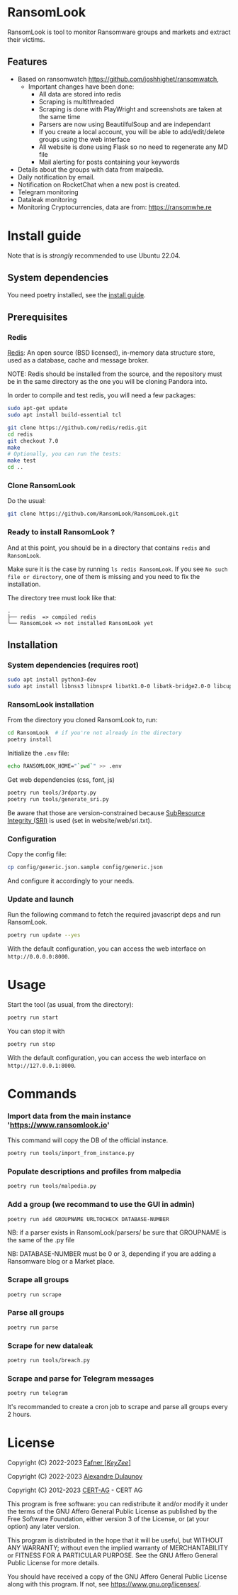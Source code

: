 # RansomLook

RansomLook is tool to monitor Ransomware groups and markets and extract their victims.

## Features

- Based on ransomwatch https://github.com/joshhighet/ransomwatch,
  - Important changes have been done:
    - All data are stored into redis
    - Scraping is multithreaded
    - Scraping is done with PlayWright and screenshots are taken at the same time
    - Parsers are now using BeautilfulSoup and are independant
    - If you create a local account, you will be able to add/edit/delete groups using the web interface
    - All website is done using Flask so no need to regenerate any MD file
    - Mail alerting for posts containing your keywords
- Details about the groups with data from malpedia.
- Daily notification by email.
- Notification on RocketChat when a new post  is created.
- Telegram monitoring
- Dataleak monitoring
- Monitoring Cryptocurrencies, data are from: https://ransomwhe.re

# Install guide

Note that is is *strongly* recommended to use Ubuntu 22.04.

## System dependencies

You need poetry installed, see the [install guide](https://python-poetry.org/docs/).

## Prerequisites

### Redis

[Redis](https://redis.io/): An open source (BSD licensed), in-memory data structure store, used as a database, cache and message broker.

NOTE: Redis should be installed from the source, and the repository must be in the same directory as the one you will be cloning Pandora into.

In order to compile and test redis, you will need a few packages:

```bash
sudo apt-get update
sudo apt install build-essential tcl
```

```bash
git clone https://github.com/redis/redis.git
cd redis
git checkout 7.0
make
# Optionally, you can run the tests:
make test
cd ..
```

### Clone RansomLook

Do the usual:

```bash
git clone https://github.com/RansomLook/RansomLook.git
```

### Ready to install RansomLook ?

And at this point, you should be in a directory that contains `redis` and `RansomLook`.

Make sure it is the case by running `ls redis RansomLook`. If you see `No such file or directory`,
one of them is missing and you need to fix the installation.

The directory tree must look like that:

```
.
├── redis  => compiled redis
└── RansomLook => not installed RansomLook yet
```

## Installation

### System dependencies (requires root)

```bash
sudo apt install python3-dev
sudo apt install libnss3 libnspr4 libatk1.0-0 libatk-bridge2.0-0 libcups2 libxkbcommon0 libxdamage1 libgbm1 libpango-1.0-0 libcairo2 libatspi2.0-0 libxcomposite1 libxfixes3 libxrandr2 tor libasound2 libwayland-client0 
```

### RansomLook installation

From the directory you cloned RansomLook to, run:

```bash
cd RansomLook  # if you're not already in the directory
poetry install
```

Initialize the `.env` file:

```bash
echo RANSOMLOOK_HOME="`pwd`" >> .env
```

Get web dependencies (css, font, js)
```bash
poetry run tools/3rdparty.py
poetry run tools/generate_sri.py
```
Be aware that those are version-constrained because [SubResource Integrity (SRI)](https://developer.mozilla.org/en-US/docs/Web/Security/Subresource_Integrity) is used (set in website/web/sri.txt).

### Configuration

Copy the config file:

```bash
cp config/generic.json.sample config/generic.json
```

And configure it accordingly to your needs.

### Update and launch

Run the following command to fetch the required javascript deps and run RansomLook.

```bash
poetry run update --yes
```

With the default configuration, you can access the web interface on `http://0.0.0.0:8000`.

# Usage

Start the tool (as usual, from the directory):

```bash
poetry run start
```

You can stop it with

```bash
poetry run stop
```

With the default configuration, you can access the web interface on `http://127.0.0.1:8000`.

# Commands

### Import data from the main instance 'https://www.ransomlook.io'

This command will copy the DB of the official instance.
```bash
poetry run tools/import_from_instance.py
```

### Populate descriptions and profiles from malpedia

```bash
poetry run tools/malpedia.py
```

### Add a group (we recommand to use the GUI in admin)

```bash
poetry run add GROUPNAME URLTOCHECK DATABASE-NUMBER
```

NB: if a parser exists in RansomLook/parsers/ be sure that GROUPNAME is the same of the .py file

NB: DATABASE-NUMBER must be 0 or 3, depending if you are adding a Ransomware blog or a Market place.

### Scrape all groups

```bash
poetry run scrape
```

### Parse all groups

```bash
poetry run parse
```

### Scrape for new dataleak

```bash
poetry run tools/breach.py
```

### Scrape and parse for Telegram messages

```bash
poetry run telegram
```

It's recommanded to create a cron job to scrape and parse all groups every 2 hours.

# License

Copyright (C) 2022-2023 [Fafner \[_KeyZee_\]](https://github.com/FafnerKeyZee)

Copyright (C) 2022-2023 [Alexandre Dulaunoy](https://github.com/adulau/)

Copyright (C) 2012-2023 [CERT-AG](https://cert-ag.com/) - CERT AG

This program is free software: you can redistribute it and/or modify
it under the terms of the GNU Affero General Public License as published
by the Free Software Foundation, either version 3 of the License, or
(at your option) any later version.

This program is distributed in the hope that it will be useful,
but WITHOUT ANY WARRANTY; without even the implied warranty of
MERCHANTABILITY or FITNESS FOR A PARTICULAR PURPOSE.  See the
GNU Affero General Public License for more details.

You should have received a copy of the GNU Affero General Public License
along with this program.  If not, see <https://www.gnu.org/licenses/>.

